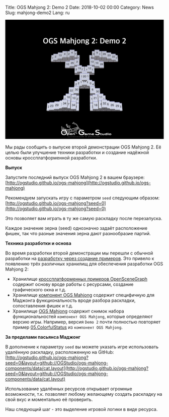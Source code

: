Title: OGS Mahjong 2: Demo 2
Date: 2018-10-02 00:00
Category: News
Slug: mahjong-demo2
Lang: ru

![Screenshot][screenshot]

Мы рады сообщить о выпуске второй демонстрации OGS Mahjong 2. Её целью были улучшение техники разработки и создание надёжной основы кроссплатформенной разработки.

**Выпуск**

Запустите последний выпуск OGS Mahjong 2 в вашем браузере: [http://ogstudio.github.io/ogs-mahjong](http://ogstudio.github.io/ogs-mahjong)

Рекомендуем запускать игру с параметром `seed` следующим образом: [http://ogstudio.github.io/ogs-mahjong?seed=0](http://ogstudio.github.io/ogs-mahjong?seed=0)

Это позволяет вам играть в ту же самую раскладку после перезапуска.

Каждое значение зерна (seed) однозначно задаёт расположение фишек, так что разные значения зерна дают разнообразие партий.

**Техника разработки и основа**

Во время разработки второй демонстрации мы перешли с обычной разработки на [разработку через создание примеров][article-2018-june]. Это привело к появлению трёх различных хранилищ для обеспечения разработки OGS Mahjong 2:

* Хранилище [кроссплатформенных примеров OpenSceneGraph][osgcpe] содержит основу вроде работы с ресурсами, создание графического окна и т.д.
* Хранилище [компонент OGS Mahjong][omc] содержит специфичную для Маджонга функциональность вроде разбора раскладки, сопоставления фишек и т.д.
* Хранилище [OGS Mahjong][ogs-mahjong] содержит снимок набора функциональностей `компонент OGS Mahjong`, которые определяют версию игры. Например, версия `Demo 2` почти полностью повторяет пример [05.ColorfulStatus][omc-05] из `компонент OGS Mahjong`.

**За пределами пасьянса Маджонг**

В дополнение к параметру `seed` вы можете указать игре использовать удалённую раскладку, расположенную на GitHub: [http://ogstudio.github.io/ogs-mahjong?seed=0&layout=github://OGStudio/ogs-mahjong-components/data/cat.layout](http://ogstudio.github.io/ogs-mahjong?seed=0&layout=github://OGStudio/ogs-mahjong-components/data/cat.layout)

Использование удалённых ресурсов открывает огромные возможности, т.к. позволяет любому желающему создать раскладку на свой вкус и моментально её проверить.

Наш следующий шаг - это выделение игровой логики в виде ресурса.


[screenshot]: images/2018-10-02-mahjong-demo2.png

[article-2018-june]: 2018-06-27-example-driven-development.html
[osgcpe]: https://github.com/OGStudio/openscenegraph-cross-platform-examples
[omc]: https://github.com/OGStudio/ogs-mahjong-components
[ogs-mahjong]: https://bitbucket.org/ogstudio-games/ogs-mahjong
[omc-05]: https://github.com/OGStudio/ogs-mahjong-components/tree/master/05.ColorfulStatus
